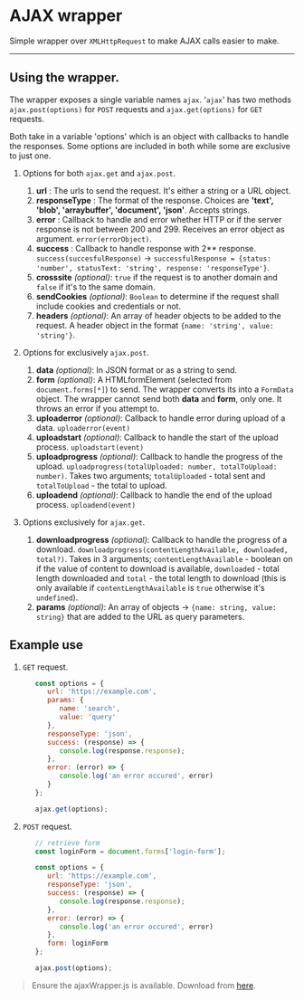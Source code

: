# AJAX wrapper
Simple wrapper over `XMLHttpRequest` to make AJAX calls easier to make.

- - - 
## Using the wrapper.
The wrapper exposes a single variable names `ajax`. '`ajax`' has two methods `ajax.post(options)` for `POST` requests and `ajax.get(options)` for `GET` requests.

Both take in a variable 'options' which is an object with callbacks to handle the responses. Some options are included in both while some are exclusive to just one.

1. Options for both `ajax.get` and `ajax.post`.  
   1. __url__ : The urls to send the request. It's either a string or a URL object.
   2. __responseType__ : The format of the response. Choices are __'text', 'blob', 'arraybuffer', 'document', 'json'__. Accepts strings.
   3. __error__ : Callback to handle and error whether HTTP or if the server response is not between 200 and 299. Receives an error object as argument. `error(errorObject)`.
   4. __success__ : Callback to handle response with 2** response. `success(succesfulResponse)` -> `successfulResponse = {status: 'number', statusText: 'string', response: 'responseType'}`.
   5. __crosssite__ _(optional)_: `true` if the request is to another domain and `false` if it's to the same domain.
   6. __sendCookies__ _(optional)_: `Boolean` to determine if the request shall include cookies and credentials or not.
   7. __headers__ _(optional)_: An array of header objects to be added to the request. A header object in the format `{name: 'string', value: 'string'}`.

2. Options for exclusively `ajax.post`.  
   1. __data__ _(optional)_: In JSON format or as a string to send.
   2. __form__ _(optional)_: A HTMLformElement (selected from `document.forms[*]`) to send. The wrapper converts its into a `FormData` object. The wrapper cannot send both __data__ and __form__, only one. It throws an error if you attempt to.
   3. __uploaderror__ _(optional)_: Callback to handle error during upload of a data. `uploaderror(event)`
   4. __uploadstart__ _(optional)_: Callback to handle the start of the upload process. `uploadstart(event)`
   5. __uploadprogress__ _(optional)_: Callback to handle the progress of the upload. `uploadprogress(totalUploaded: number, totalToUpload: number)`. Takes two arguments; `totalUploaded` - total sent and `totalToUpload` - the total to upload.
   6. __uploadend__ _(optional)_: Callback to handle the end of the upload process. `uploadend(event)`
   
3. Options exclusively for `ajax.get`.
   1. __downloadprogress__ _(optional)_: Callback to handle the progress of a download. `downloadprogress(contentLengthAvailable, downloaded, total?)`. Takes in 3 arguments; `contentLengthAvailable` - boolean on if the value of content to download is available, `downloaded` - total length downloaded and `total` - the total length to download (this is only available if `contentLengthAvailable` is `true` otherwise it's `undefined`).
   2. __params__ _(optional)_: An array of objects -> `{name: string, value: string}` that are added to the URL as query parameters.


## Example use
1. `GET` request.
   ```javascript
      const options = {
         url: 'https://example.com',
         params: {
            name: 'search',
            value: 'query'
         },
         responseType: 'json',
         success: (response) => {
            console.log(response.response);
         },
         error: (error) => {
            console.log('an error occured', error)
         }
      };

      ajax.get(options);
   ```

2. `POST` request.
   ```javascript
      // retrieve form
      const loginForm = document.forms['login-form'];

      const options = {
         url: 'https://example.com',
         responseType: 'json',
         success: (response) => {
            console.log(response.response);
         },
         error: (error) => {
            console.log('an error occured', error)
         },
         form: loginForm
      };

      ajax.post(options);
   ```

> Ensure the ajaxWrapper.js is available. Download from [here](https://github.com/muremwa/).